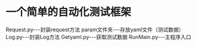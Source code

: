 # 一个简单的自动化测试框架 #

Request.py---封装request方法
param文件夹---存放yaml文件（测试数据）
Log.py---封装Log方法
Getyaml.py---获取测试数据
RunMain.py---主程序入口


